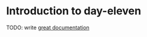 # Introduction to day-eleven

TODO: write [great documentation](http://jacobian.org/writing/what-to-write/)

